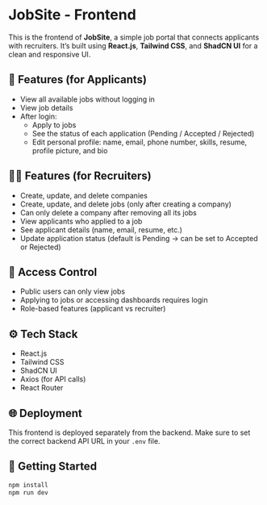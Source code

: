 # JobSite - Frontend

This is the frontend of **JobSite**, a simple job portal that connects applicants with recruiters. It’s built using **React.js**, **Tailwind CSS**, and **ShadCN UI** for a clean and responsive UI.

## 🔑 Features (for Applicants)

- View all available jobs without logging in
- View job details
- After login:
  - Apply to jobs
  - See the status of each application (Pending / Accepted / Rejected)
  - Edit personal profile: name, email, phone number, skills, resume, profile picture, and bio

## 👨‍💼 Features (for Recruiters)

- Create, update, and delete companies
- Create, update, and delete jobs (only after creating a company)
- Can only delete a company after removing all its jobs
- View applicants who applied to a job
- See applicant details (name, email, resume, etc.)
- Update application status (default is Pending → can be set to Accepted or Rejected)

## 🔐 Access Control

- Public users can only view jobs
- Applying to jobs or accessing dashboards requires login
- Role-based features (applicant vs recruiter)

## ⚙️ Tech Stack

- React.js
- Tailwind CSS
- ShadCN UI
- Axios (for API calls)
- React Router

## 🌐 Deployment

This frontend is deployed separately from the backend. Make sure to set the correct backend API URL in your `.env` file.

## 🏁 Getting Started

```bash
npm install
npm run dev
